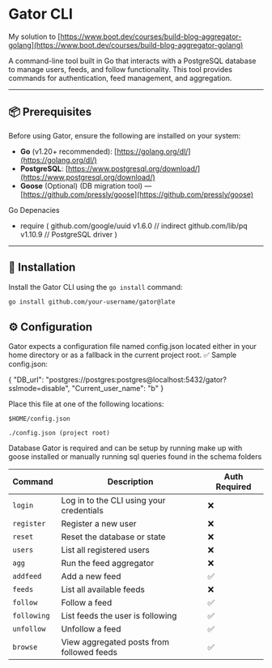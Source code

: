 # Gator CLI
My solution to [https://www.boot.dev/courses/build-blog-aggregator-golang](https://www.boot.dev/courses/build-blog-aggregator-golang)


A command-line tool built in Go that interacts with a PostgreSQL database to manage users, feeds, and follow functionality. This tool provides commands for authentication, feed management, and aggregation.

---

## 📦 Prerequisites

Before using Gator, ensure the following are installed on your system:

- **Go** (v1.20+ recommended): [https://golang.org/dl/](https://golang.org/dl/)
- **PostgreSQL**: [https://www.postgresql.org/download/](https://www.postgresql.org/download/)
- **Goose** (Optional) (DB migration tool) — [https://github.com/pressly/goose](https://github.com/pressly/goose)

Go Depenacies
- require (
    github.com/google/uuid v1.6.0  // indirect
    github.com/lib/pq v1.10.9      // PostgreSQL driver
)

---

## 🚀 Installation
Install the Gator CLI using the `go install` command:

```bash
go install github.com/your-username/gator@late
```
## ⚙️ Configuration

Gator expects a configuration file named config.json located either in your home directory or as a fallback in the current project root.
✅ Sample config.json:

{
  "DB_url": "postgres://postgres:postgres@localhost:5432/gator?sslmode=disable",
  "Current_user_name": "b"
}

Place this file at one of the following locations:

    $HOME/config.json

    ./config.json (project root)

Database Gator is required and can be setup by running make up with goose installed or manually running sql queries found in the schema folders

| Command     | Description                               | Auth Required |
| ----------- | ----------------------------------------- | ------------- |
| `login`     | Log in to the CLI using your credentials  | ❌             |
| `register`  | Register a new user                       | ❌             |
| `reset`     | Reset the database or state               | ❌             |
| `users`     | List all registered users                 | ❌             |
| `agg`       | Run the feed aggregator                   | ❌             |
| `addfeed`   | Add a new feed                            | ✅             |
| `feeds`     | List all available feeds                  | ❌             |
| `follow`    | Follow a feed                             | ✅             |
| `following` | List feeds the user is following          | ✅             |
| `unfollow`  | Unfollow a feed                           | ✅             |
| `browse`    | View aggregated posts from followed feeds | ✅             |
